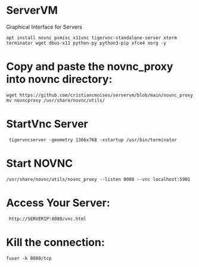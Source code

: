 # ServerVM
Graphical Interface for Servers
       
    apt install novnc psmisc x11vnc tigervnc-standalone-server xterm terminator wget dbus-x11 python-py python3-pip xfce4 xorg -y

# Copy and paste the novnc_proxy into novnc directory:

    wget https://github.com/cristiancmoises/servervm/blob/main/novnc_proxy
    mv novncproxy /usr/share/novnc/utils/

# StartVnc Server
     
     tigervncserver -geometry 1366x768 -xstartup /usr/bin/terminator

# Start NOVNC

    /usr/share/novnc/utils/novnc_proxy --listen 8080 --vnc localhost:5901

# Access Your Server:

     http://SERVERIP:8080/vnc.html
  
# Kill the connection:
    fuser -k 8080/tcp
